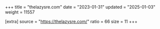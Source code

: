 +++
title = "thelazysre.com"
date = "2023-01-31"
updated = "2025-01-03"
weight = 11557

[extra]
source = "https://thelazysre.com/"
ratio = 66
size = 11
+++
